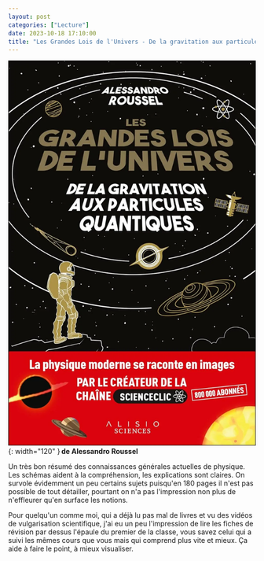 ```yaml
---
layout: post
categories: ["Lecture"]
date: 2023-10-18 17:10:00
title: "Les Grandes Lois de l'Univers - De la gravitation aux particules quantiques "
---
```


![couverture](/assets/images/couv_lecture/grandes_lois_univers.webp){: width="120" } **de Alessandro Roussel**

Un très bon résumé des connaissances générales actuelles de physique. Les schémas aident à la compréhension, les explications sont claires. On survole évidemment un peu certains sujets puisqu'en 180 pages il n'est pas possible de tout détailler, pourtant on n'a pas l'impression non plus de n'effleurer qu'en surface les notions.

Pour quelqu'un comme moi, qui a déjà lu pas mal de livres et vu des vidéos de vulgarisation scientifique, j'ai eu un peu l'impression de lire les fiches de révision par dessus l'épaule du premier de la classe, vous savez celui qui a suivi les mêmes cours que vous mais qui comprend plus vite et mieux. Ça aide à faire le point, à mieux visualiser. 
